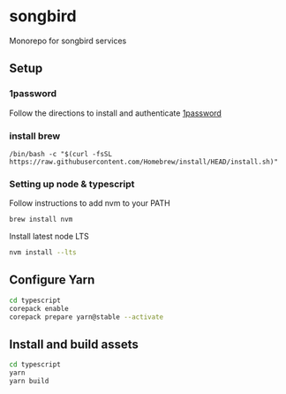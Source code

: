 # songbird

Monorepo for songbird services

## Setup

### 1password

Follow the directions to install and authenticate [1password](https://developer.1password.com/docs/cli/get-started/#install)

### install brew

`/bin/bash -c "$(curl -fsSL https://raw.githubusercontent.com/Homebrew/install/HEAD/install.sh)"`

### Setting up node & typescript

Follow instructions to add nvm to your PATH

```bash
brew install nvm
```

Install latest node LTS

```bash
nvm install --lts
```

## Configure Yarn

```bash
cd typescript
corepack enable
corepack prepare yarn@stable --activate
```

## Install and build assets

```bash
cd typescript
yarn
yarn build
```
